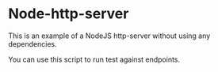 # Node-http-server

This is an example of a NodeJS http-server without using any dependencies.

You can use this script to run test against endpoints.